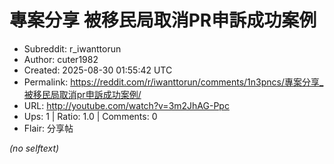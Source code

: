 # 專案分享 被移民局取消PR申訴成功案例

- Subreddit: r_iwanttorun
- Author: cuter1982
- Created: 2025-08-30 01:55:42 UTC
- Permalink: https://reddit.com/r/iwanttorun/comments/1n3pncs/專案分享_被移民局取消pr申訴成功案例/
- URL: http://youtube.com/watch?v=3m2JhAG-Ppc
- Ups: 1 | Ratio: 1.0 | Comments: 0
- Flair: 分享帖

_(no selftext)_
